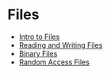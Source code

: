 

# Files
- [Intro to Files](/Files/IntroToFiles)
- [Reading and Writing Files](/Files/ReadingAndWritingWithFiles)
- [Binary Files](/Files/BinaryFiles)
- [Random Access Files](/Files/RandomAccessFiles)